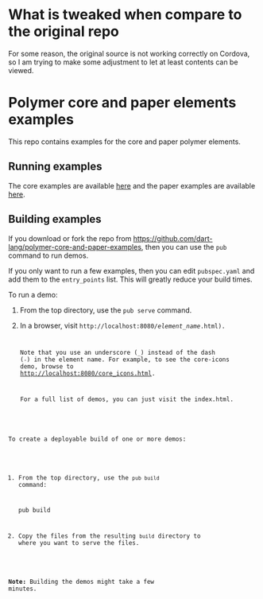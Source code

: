 What is tweaked when compare to the original repo
========================================

For some reason, the original source is not working correctly on Cordova,
so I am trying to make some adjustment to let at least contents can be viewed.


Polymer core and paper elements examples
========================================

This repo contains examples for the core and paper polymer elements.

## Running examples

The core examples are available  [here](http://dart-lang.github.io/polymer-core-and-paper-examples/build/web/core_demos.html) and the paper examples are available [here](http://dart-lang.github.io/polymer-core-and-paper-examples/build/web/paper_demos.html).

## Building examples

If you download or fork the repo from
https://github.com/dart-lang/polymer-core-and-paper-examples,
then you can use the `pub` command to run demos.

If you only want to run a few examples, then you can edit `pubspec.yaml` and add
them to the `entry_points` list. This will greatly reduce your build times.

To run a demo:

1. From the top directory, use the `pub serve` command.

2. In a browser, visit <code>http://localhost:8080/<em>element_name</em>.html).

   Note that you use an underscore (`_`) instead of the dash (`-`)
   in the element name.
   For example, to see the core-icons demo, browse to
   <a href="http://localhost:8080/core_icons.html">http://localhost:8080/core_icons.html</a>.

   For a full list of demos, you can just visit the index.html.


To create a deployable build of one or more demos:

1. From the top directory, use the `pub build` command:

    pub build

2. Copy the files from the resulting `build` directory to
   where you want to serve the files.

**Note:** Building the demos might take a few minutes.
 
